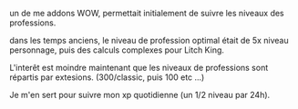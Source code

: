 un de me addons WOW, permettait initialement de suivre les niveaux des professions.

dans les temps anciens, le niveau de profession optimal était de 5x niveau personnage, puis des calculs complexes pour Litch King.

L'interêt est moindre maintenant que les niveaux de professions sont répartis par extesions. (300/classic, puis 100 etc ...)

Je m'en sert pour suivre mon xp quotidienne (un 1/2 niveau par 24h).
